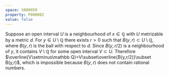 ```yaml
---
space: S000059
property: P000082
value: false
---
```


Suppose an open interval $U$ is a neighbourhood of $x\in\mathbb Q$ with $U$ metrizable by a metric $d$.
For $y\in U\setminus \mathbb Q$ there exists $r>0$
such that $B(y,r)\subset U\setminus\mathbb Q$,
where $B(y,r)$ is the ball with respect to $d$.
Since $B(y,r/2)$ is a neighbourhood of $y$, it contains $V\setminus\mathbb Q$ for some open interval $V\subset U$.
Therefore $\overline{V\setminus\mathbb Q}=V\subset\overline{B(y,r/2)}\subset B(y,r)$,
which is impossible because $B(y,r)$ does not contain rational numbers.

